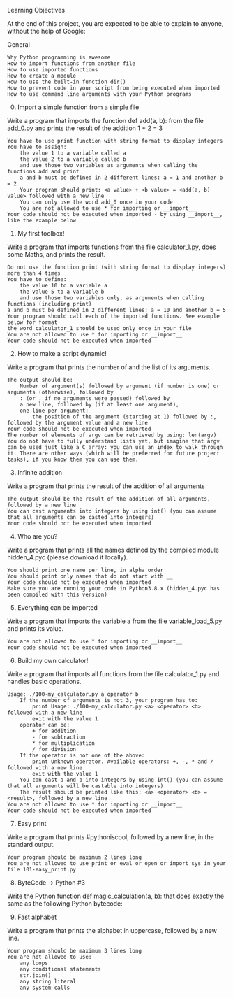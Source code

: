 Learning Objectives


At the end of this project, you are expected to be able to explain to anyone, without the help of Google:

General

	Why Python programming is awesome
	How to import functions from another file
	How to use imported functions
	How to create a module
	How to use the built-in function dir()
	How to prevent code in your script from being executed when imported
	How to use command line arguments with your Python programs

0. Import a simple function from a simple file

Write a program that imports the function def add(a, b): from the file add_0.py and prints the result of the addition 1 + 2 = 3

	You have to use print function with string format to display integers
	You have to assign:
		the value 1 to a variable called a
		the value 2 to a variable called b
		and use those two variables as arguments when calling the functions add and print
		a and b must be defined in 2 different lines: a = 1 and another b = 2
		Your program should print: <a value> + <b value> = <add(a, b) value> followed with a new line
		You can only use the word add_0 once in your code
		You are not allowed to use * for importing or __import__
	Your code should not be executed when imported - by using __import__, like the example below

1. My first toolbox!

Write a program that imports functions from the file calculator_1.py, does some Maths, and prints the result.

	Do not use the function print (with string format to display integers) more than 4 times
	You have to define:
		the value 10 to a variable a
		the value 5 to a variable b
		and use those two variables only, as arguments when calling functions (including print)
	a and b must be defined in 2 different lines: a = 10 and another b = 5
	Your program should call each of the imported functions. See example below for format
	the word calculator_1 should be used only once in your file
	You are not allowed to use * for importing or __import__
	Your code should not be executed when imported

2. How to make a script dynamic!

Write a program that prints the number of and the list of its arguments.

	The output should be:
		Number of argument(s) followed by argument (if number is one) or arguments (otherwise), followed by
		: (or . if no arguments were passed) followed by
		a new line, followed by (if at least one argument),
		one line per argument:
			the position of the argument (starting at 1) followed by :, followed by the argument value and a new line
	Your code should not be executed when imported
	The number of elements of argv can be retrieved by using: len(argv)
	You do not have to fully understand lists yet, but imagine that argv can be used just like a C array: you can use an index to walk through it. There are other ways (which will be preferred for future project tasks), if you know them you can use them.

3. Infinite addition

Write a program that prints the result of the addition of all arguments

	The output should be the result of the addition of all arguments, followed by a new line
	You can cast arguments into integers by using int() (you can assume that all arguments can be casted into integers)
	Your code should not be executed when imported

4. Who are you?

Write a program that prints all the names defined by the compiled module hidden_4.pyc (please download it locally).

	You should print one name per line, in alpha order
	You should print only names that do not start with __
	Your code should not be executed when imported
	Make sure you are running your code in Python3.8.x (hidden_4.pyc has been compiled with this version)

5. Everything can be imported

Write a program that imports the variable a from the file variable_load_5.py and prints its value.

	You are not allowed to use * for importing or __import__
	Your code should not be executed when imported

6. Build my own calculator!

Write a program that imports all functions from the file calculator_1.py and handles basic operations.

	Usage: ./100-my_calculator.py a operator b
		If the number of arguments is not 3, your program has to:
			print Usage: ./100-my_calculator.py <a> <operator> <b> followed with a new line
			exit with the value 1
		operator can be:
			+ for addition
			- for subtraction
			* for multiplication
			/ for division
		If the operator is not one of the above:
			print Unknown operator. Available operators: +, -, * and / followed with a new line
			exit with the value 1
		You can cast a and b into integers by using int() (you can assume that all arguments will be castable into integers)
		The result should be printed like this: <a> <operator> <b> = <result>, followed by a new line
	You are not allowed to use * for importing or __import__
	Your code should not be executed when imported

7. Easy print

Write a program that prints #pythoniscool, followed by a new line, in the standard output.

	Your program should be maximum 2 lines long
	You are not allowed to use print or eval or open or import sys in your file 101-easy_print.py

8. ByteCode -> Python #3

Write the Python function def magic_calculation(a, b): that does exactly the same as the following Python bytecode:

9. Fast alphabet

Write a program that prints the alphabet in uppercase, followed by a new line.

	Your program should be maximum 3 lines long
	You are not allowed to use:
		any loops
		any conditional statements
		str.join()
		any string literal
		any system calls
